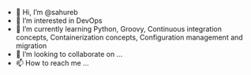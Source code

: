 - 👋 Hi, I’m @sahureb
- 👀 I’m interested in DevOps
- 🌱 I’m currently learning Python, Groovy, Continuous integration concepts, Containerization concepts, Configuration management and migration 
- 💞️ I’m looking to collaborate on ...
- 📫 How to reach me ...

<!---
sahureb/sahureb is a ✨ special ✨ repository because its `README.md` (this file) appears on your GitHub profile.
You can click the Preview link to take a look at your changes.
--->
